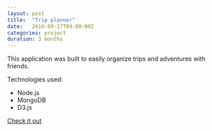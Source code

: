 ```yaml
---
layout: post
title:  "Trip planner"
date:   2016-09-27T09:00:00Z
categories: project
duration: 3 months
---
```

This application was built to easily organize trips and adventures with friends.

Technologies used:

- Node.js
- MongoDB
- D3.js


[Check it out ](https://trips.tdevisscher.ca)
